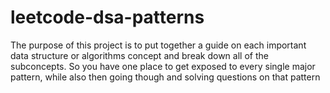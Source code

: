 # leetcode-dsa-patterns
The purpose of this project is to put together a guide on each important data structure or algorithms concept and break down all of the subconcepts. So you have one place to get exposed to every single major pattern, while also then going though and solving questions on that pattern

